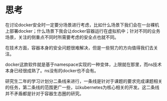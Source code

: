 # 思考

在讨论docker安全时一定要分场景进行考虑，比如什么场景下我们会在一台裸机上部署docker；什么场景下我会让docker容器运行在虚拟机中；针对不同的业务场景，关注的侧重点不同时所需要考虑的安全点也就不同。

在技术方面，容器本身的安全问题很难解决，但是一些努力的方向值得我们去关注。


docker这款软件就是基于namespace实现的一种变体，上限就在那里，而ns技术本身已经很成熟了。ns没有的docker也不会有。


研究生二年的学习计划分二条线来进行，一条线是针对于课题的要求完成课题相关的任务，第二条线的范围更广一些，以kubernetes为核心相关的开发。这二条线并不矛盾都是针对于容器生态圈的研究。


